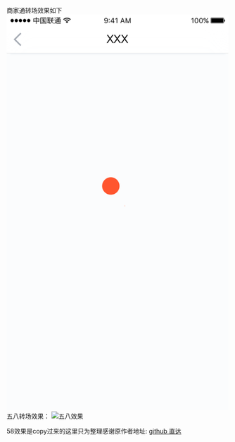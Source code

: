 商家通转场效果如下
![商家通效果](https://github.com/LinLeyang/wuba_sjt_loadingview/blob/master/sjf.gif)
五八转场效果：
![五八效果](http://upload-images.jianshu.io/upload_images/166866-6e4012c1949aaa7a.gif)

58效果是copy过来的这里只为整理感谢原作者地址:
[github 直达](https://github.com/zzz40500/android-shapeLoadingView)
